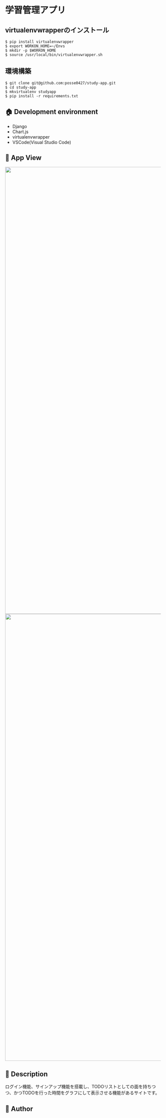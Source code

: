 # 学習管理アプリ

## virtualenvwrapperのインストール
```
$ pip install virtualenvwrapper
$ export WORKON_HOME=~/Envs
$ mkdir -p $WORKON_HOME
$ source /usr/local/bin/virtualenvwrapper.sh
```

## 環境構築

```
$ git clone git@github.com:posse0427/study-app.git
$ cd study-app
$ mkvirtualenv studyapp
$ pip install -r requirements.txt
```

## :house:  Development environment
- Django
- Chart.js
- virtualenvwrapper
- VSCode(Visual Studio Code)
## :eyes:  App View

<img width="1440" src="https://vps15-d.kuku.lu/files/20200215-0506_81747f770e7ae95599af6ac5400cdd79.png"> 
<img width="1440" src="https://vps17-d.kuku.lu/files/20200215-0510_aa69b0986b295c4a2403b3b4bab6f65a.png"> 

## :book:  Description

ログイン機能、サインアップ機能を搭載し、TODOリストとしての面を持ちつつ、かつTODOを行った時間をグラフにして表示させる機能があるサイトです。

## :boy:  Author
